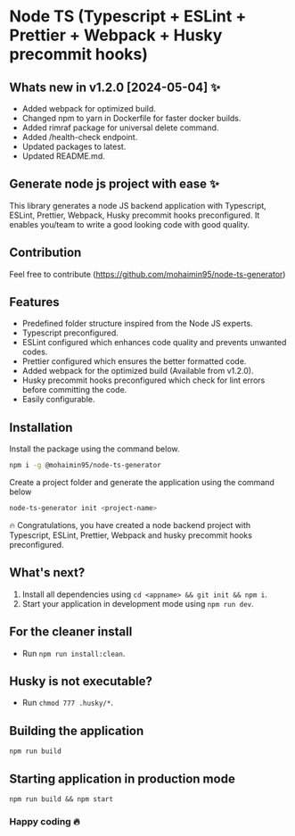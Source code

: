# Node TS (Typescript + ESLint + Prettier + Webpack + Husky precommit hooks)

## Whats new in v1.2.0 [2024-05-04] ✨
- Added webpack for optimized build.
- Changed npm to yarn in Dockerfile for faster docker builds.
- Added rimraf package for universal delete command.
- Added /health-check endpoint.
- Updated packages to latest.
- Updated README.md.

## Generate node js project with ease ✨

This library generates a node JS backend application with Typescript, ESLint, Prettier, Webpack, Husky precommit hooks preconfigured. It enables you/team to write a good looking code with good quality.

## Contribution

Feel free to contribute (https://github.com/mohaimin95/node-ts-generator)

## Features

- Predefined folder structure inspired from the Node JS experts.
- Typescript preconfigured.
- ESLint configured which enhances code quality and prevents unwanted codes.
- Prettier configured which ensures the better formatted code.
- Added webpack for the optimized build (Available from v1.2.0).
- Husky precommit hooks preconfigured which check for lint errors before committing the code.
- Easily configurable.

## Installation

Install the package using the command below.

```sh
npm i -g @mohaimin95/node-ts-generator
```

Create a project folder and generate the application using the command below

```sh
node-ts-generator init <project-name>
```

🔥 Congratulations, you have created a node backend project with Typescript, ESLint, Prettier, Webpack and husky precommit hooks preconfigured.

## What's next?

1. Install all dependencies using `cd <appname> && git init && npm i`.
2. Start your application in development mode using `npm run dev`.

## For the cleaner install

- Run `npm run install:clean`.

## Husky is not executable?

- Run `chmod 777 .husky/*`.

## Building the application

```
npm run build
```

## Starting application in production mode

```
npm run build && npm start
```

### Happy coding 🔥